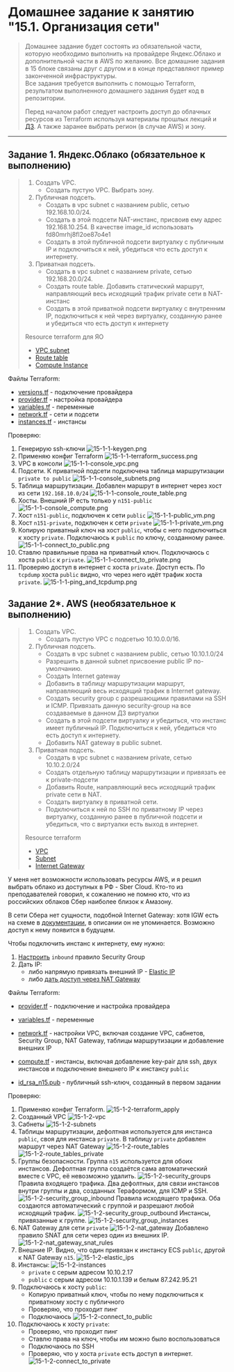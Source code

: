 # Домашнее задание к занятию "15.1. Организация сети"

> Домашнее задание будет состоять из обязательной части, которую необходимо выполнить на провайдере Яндекс.Облако и дополнительной части в AWS по желанию. Все домашние задания в 15 блоке связаны друг с другом и в конце представляют пример законченной инфраструктуры.  
> Все задания требуется выполнить с помощью Terraform, результатом выполненного домашнего задания будет код в репозитории. 
> 
> Перед началом работ следует настроить доступ до облачных ресурсов из Terraform используя материалы прошлых лекций и [ДЗ](https://github.com/netology-code/virt-homeworks/tree/master/07-terraform-02-syntax ). А также заранее выбрать регион (в случае AWS) и зону.

---
## Задание 1. Яндекс.Облако (обязательное к выполнению)

> 1. Создать VPC.
>       - Создать пустую VPC. Выбрать зону.
> 2. Публичная подсеть.
>       - Создать в vpc subnet с названием public, сетью 192.168.10.0/24.
>       - Создать в этой подсети NAT-инстанс, присвоив ему адрес 192.168.10.254. В качестве image_id использовать fd80mrhj8fl2oe87o4e1
>       - Создать в этой публичной подсети виртуалку с публичным IP и подключиться к ней, убедиться что есть доступ к интернету.
> 3. Приватная подсеть.
>       - Создать в vpc subnet с названием private, сетью 192.168.20.0/24.
>       - Создать route table. Добавить статический маршрут, направляющий весь исходящий трафик private сети в NAT-инстанс
>       - Создать в этой приватной подсети виртуалку с внутренним IP, подключиться к ней через виртуалку, созданную ранее и убедиться что есть доступ к интернету
> 
> Resource terraform для ЯО
> - [VPC subnet](https://registry.terraform.io/providers/yandex-cloud/yandex/latest/docs/resources/vpc_subnet)
> - [Route table](https://registry.terraform.io/providers/yandex-cloud/yandex/latest/docs/resources/vpc_route_table)
> - [Compute Instance](https://registry.terraform.io/providers/yandex-cloud/yandex/latest/docs/resources/compute_instance)

Файлы Terraform:

* [versions.tf](./15.1/yandex/versions.tf) - подключение провайдера
* [provider.tf](./15.1/yandex/provider.tf) - настройка провайдера
* [variables.tf](./15.1/yandex/variables.tf) - переменные
* [network.tf](./15.1/yandex/network.tf) - сети и подсети
* [instances.tf](./15.1/yandex/instances.tf) - инстансы

Проверяю:
1. Генерирую ssh-ключи
![15-1-1-keygen.png](./media/15-1-1-keygen.png)
1. Применяю конфиг Terraform
![15-1-1-terraform_success.png](./media/15-1-1-terraform_success.png)
1. VPC в консоли
![15-1-1-console_vpc.png](./media/15-1-1-console_vpc.png)
1. Подсети. К приватной подсети подключена таблица маршрутизации `private to public`
![15-1-1-console_subnets.png](./media/15-1-1-console_subnets.png)
1. Таблица маршрутизации. Добавлен маршрут в интернет через хост из сети `192.168.10.0/24`
![15-1-1-console_route_table.png](./media/15-1-1-console_route_table.png)
1. Хосты. Внешний IP есть только у `n151-public`
![15-1-1-console_compute.png](./media/15-1-1-console_compute.png)
1. Хост `n151-public`, подключен к сети `public`
![15-1-1-public_vm.png](./media/15-1-1-public_vm.png)
1. Хост `n151-private`, подключен к сети `private`
![15-1-1-private_vm.png](./media/15-1-1-private_vm.png)
1. Копирую приватный ключ на хост `public`, чтобы с него подключиться к хосту `private`. Подключаюсь к `public` по ключу, созданному ранее.
![15-1-1-connect_to_public.png](./media/15-1-1-connect_to_public.png)
1. Ставлю правильные права на приватный ключ. Подключаюсь с хоста `public` к `private`.
![15-1-1-connect_to_private.png](./media/15-1-1-connect_to_private.png)
1. Проверяю доступ в интернет с хоста `private`. Доступ есть. По `tcpdump` хоста `public` видно, что через него идёт трафик хоста `private`.
![15-1-1-ping_and_tcpdump.png](./media/15-1-1-ping_and_tcpdump.png)

## Задание 2*. AWS (необязательное к выполнению)

> 1. Создать VPC.
>       - Cоздать пустую VPC с подсетью 10.10.0.0/16.
> 2. Публичная подсеть.
>       - Создать в vpc subnet с названием public, сетью 10.10.1.0/24
>       - Разрешить в данной subnet присвоение public IP по-умолчанию. 
>       - Создать Internet gateway 
>       - Добавить в таблицу маршрутизации маршрут, направляющий весь исходящий трафик в Internet gateway.
>       - Создать security group с разрешающими правилами на SSH и ICMP. Привязать данную security-group на все создаваемые в данном ДЗ виртуалки
>       - Создать в этой подсети виртуалку и убедиться, что инстанс имеет публичный IP. Подключиться к ней, убедиться что есть доступ к интернету.
>       - Добавить NAT gateway в public subnet.
> 3. Приватная подсеть.
>       - Создать в vpc subnet с названием private, сетью 10.10.2.0/24
>       - Создать отдельную таблицу маршрутизации и привязать ее к private-подсети
>       - Добавить Route, направляющий весь исходящий трафик private сети в NAT.
>       - Создать виртуалку в приватной сети.
>       - Подключиться к ней по SSH по приватному IP через виртуалку, созданную ранее в публичной подсети и убедиться, что с виртуалки есть выход в интернет.
> 
> Resource terraform
> - [VPC](https://registry.terraform.io/providers/hashicorp/aws/latest/docs/resources/vpc)
> - [Subnet](https://registry.terraform.io/providers/hashicorp/aws/latest/docs/resources/subnet)
> - [Internet Gateway](https://registry.terraform.io/providers/hashicorp/aws/latest/docs/resources/internet_gateway)

У меня нет возможности использовать ресурсы AWS, и я решил выбрать облако из доступных в РФ - Sber Cloud. Кто-то из преподавателей говорил, к сожалению не помню кто, что из российских облаков Сбер наиболее близок к Амазону.

В сети Сбера нет сущности, подобной Internet Gateway: хотя IGW есть на схеме в [документации](https://docs.sbercloud.ru/vpc/ug/index.html), в описании он не упоминается. Возможно доступ к нему появится в будущем. 

Чтобы подключить инстанс к интернету, ему нужно:
1. [Настроить](https://docs.sbercloud.ru/ecs/ug/topics/faq_net-settings_access-to-internet.html) `inbound` правило Security Group
2. Дать IP:
    - либо напрямую привязать внешний IP - [Elastic IP](https://docs.sbercloud.ru/network-elastic_ip/ug/index.html)
    - либо [дать доступ через NAT Gateway](https://docs.sbercloud.ru/ecs/ug/topics/faq_net-settings_ecs-access-to-internet.html)

Файлы Terraform:
* [provider.tf](./15.1/sber/provider.tf) - подключение и настройка провайдера
* [variables.tf](./15.1/sber/variables.tf) - переменные
* [network.tf](./15.1/sber/network.tf) - настройки VPC, включая создание VPC, сабнетов, Security Group, NAT Gateway, таблицы маршрутизации и добавление внешних IP
* [compute.tf](./15.1/sber/compute.tf) - инстансы, включая добавление key-pair для ssh, двух инстансов и подключение внешнего IP к инстансу `public`

* [id_rsa_n15.pub](./15.1/yandex/id_rsa_n15.pub) - публичный ssh-ключ, созданный в первом задании

Проверяю:
1) Применяю конфиг Terraform.
![15-1-2-terraform_apply](./media/15-1-2-terraform_apply.png)
2) Созданный VPC
![15-1-2-vpc](./media/15-1-2-vpc.png)
3) Сабнеты
![15-1-2-subnets](./media/15-1-2-subnets.png)
4) Таблицы маршрутизации, дефолтная используется для инстанса `public`, своя для инстанса `private`. В таблицу `private` добавлен маршрут через NAT Gateway 
![15-1-2-route_tables](./media/15-1-2-route_tables.png)
![15-1-2-route_tables_private](./media/15-1-2-route_tables_private.png)
5) Группы безопасности. Группа `n15` используется для обоих инстансов. Дефолтная группа создаётся сама автоматический вместе с VPC, её невозможно удалить.
![15-1-2-security_groups](./media/15-1-2-security_groups.png)
Правила входящего трафика. Два дефолтных, для связи инстансов внутри группы и два, созданных Тераформом, для ICMP и SSH.
![15-1-2-security_group_inbound](./media/15-1-2-security_group_inbound.png)
Правила исходящего трафика. Оба создаются автоматический с группой и разрешают любой исходящий трафик.
![15-1-2-security_group_outbound](./media/15-1-2-security_group_outbound.png)
Инстансы, привязанные к группе.
![15-1-2-security_group_instances](./media/15-1-2-security_group_instances.png)
6) NAT Gateway для сети `private`
![15-1-2-nat_gateway](./media/15-1-2-nat_gateway.png)
Добавлено правило SNAT для сети через один из внешних IP.
![15-1-2-nat_gateway_snat_rules](./media/15-1-2-nat_gateway_snat_rules.png)
7) Внешние IP. Видно, что один привязан к инстансу ECS `public`, другой к NAT Gateway `n15`.
![15-1-2-elastic_ips](./media/15-1-2-elastic_ips.png)
8) Инстансы:
![15-1-2-instances](./media/15-1-2-instances.png)
    - `private` с серым адресом 10.10.2.17
    - `public` с серым адресом 10.10.1.139 и белым 87.242.95.21
10) Подключаюсь к хосту `public`:
    - Копирую приватный ключ, чтобы по нему подключиться к приватному хосту с публичного
    - Проверяю, что проходит пинг
    - Подключаюсь
![15-1-2-connect_to_public](./media/15-1-2-connect_to_public.png)
11) Подключаюсь к хосту `private`:
    - Проверяю, что проходит пинг
    - Ставлю права на ключ, чтобы им можно было воспользоваться
    - Подключаюсь по SSH
    - Проверяю, что у хоста `private` есть доступ в интернет.
![15-1-2-connect_to_private](./media/15-1-2-connect_to_private.png)
